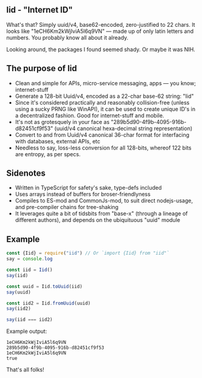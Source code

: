 
## Iid - "Internet ID" ##

What's that? Simply uuid/v4, base62-encoded, zero-justified to 22 chars. It looks like "1eCH6Km2kWjIviA5l6q9VN" — made up of only latin letters and numbers. You probably know all about it already.

Looking around, the packages I found seemed shady. Or maybe it was NIH.

## The purpose of Iid ##

- Clean and simple for APIs, micro-service messaging, apps — you know; internet-stuff
- Generate a 128-bit Uuid/v4, encoded as a 22-char base-62 string: "Iid"
- Since it's considered practically and reasonably collision-free (unless using a sucky PRNG like WinAPI), it can be used to create unique ID's in a decentralized fashion. Good for internet-stuff and mobile.
- It's not as grotesquely in your face as "289b5d90-4f9b-4095-916b-d82451cf9f53" (uuid/v4 canonical hexa-decimal string representation)
- Convert to and from Uuid/v4 canonical 36-char format for interfacing with databases, external APIs, etc
- Needless to say, loss-less conversion for all 128-bits, whereof 122 bits are entropy, as per specs.

## Sidenotes ##

- Written in TypeScript for safety's sake, type-defs included
- Uses arrays instead of buffers for broser-friendlyness
- Compiles to ES-mod and CommonJs-mod, to suit direct nodejs-usage, and pre-compiler chains for tree-shaking
- It leverages quite a bit of tidsbits from "base-x" (through a lineage of different authors), and depends on the ubiquituous "uuid" module

## Example ##

```javascript
const {Iid} = require("iid") // Or `import {Iid} from "iid"`
say = console.log

const iid = Iid()
say(iid)

const uuid = Iid.toUuid(iid)
say(uuid)

const iid2 = Iid.fromUuid(uuid)
say(iid2)

say(iid === iid2)
```

Example output:
```
1eCH6Km2kWjIviA5l6q9VN
289b5d90-4f9b-4095-916b-d82451cf9f53
1eCH6Km2kWjIviA5l6q9VN
true
```

That's all folks!
